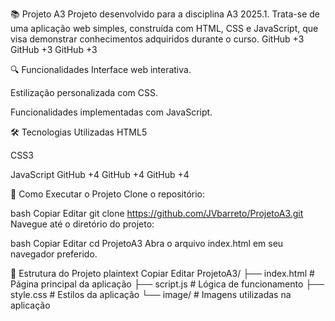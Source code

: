 
 📚 Projeto A3
Projeto desenvolvido para a disciplina A3 2025.1. Trata-se de uma aplicação web simples, construída com HTML, CSS e JavaScript, que visa demonstrar conhecimentos adquiridos durante o curso.
GitHub
+3
GitHub
+3
GitHub
+3

🔍 Funcionalidades
Interface web interativa.

Estilização personalizada com CSS.

Funcionalidades implementadas com JavaScript.

🛠️ Tecnologias Utilizadas
HTML5

CSS3

JavaScript
GitHub
+4
GitHub
+4
GitHub
+4

🚀 Como Executar o Projeto
Clone o repositório:

bash
Copiar
Editar
git clone https://github.com/JVbarreto/ProjetoA3.git
Navegue até o diretório do projeto:

bash
Copiar
Editar
cd ProjetoA3
Abra o arquivo index.html em seu navegador preferido.

📁 Estrutura do Projeto
plaintext
Copiar
Editar
ProjetoA3/
├── index.html       # Página principal da aplicação
├── script.js        # Lógica de funcionamento
├── style.css        # Estilos da aplicação
└── image/           # Imagens utilizadas na aplicação

